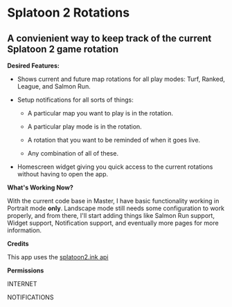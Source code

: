 # Splatoon 2 Rotations
## A convienient way to keep track of the current Splatoon 2 game rotation

**Desired Features:**

* Shows current and future map rotations for all play modes: Turf, Ranked, League, and Salmon Run.

* Setup notifications for all sorts of things:
    
    * A particular map you want to play is in the rotation.
    
    * A particular play mode is in the rotation.
    
    * A rotation that you want to be reminded of when it goes live.
    
    * Any combination of all of these.

* Homescreen widget giving you quick access to the current rotations without having to open the app.

**What's Working Now?**

With the current code base in Master, I have basic functionality working in Portrait mode **only**. Landscape mode still needs some configuration to work properly, and from there, I'll start adding things like Salmon Run support, Widget support, Notification support, and eventually more pages for more information.

**Credits**

This app uses the [splatoon2.ink api](https://github.com/misenhower/splatoon2.ink/wiki/Data-access-policy)

**Permissions**

INTERNET

NOTIFICATIONS
